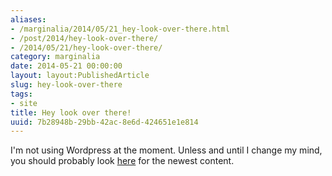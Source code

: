```yaml
---
aliases:
- /marginalia/2014/05/21_hey-look-over-there.html
- /post/2014/hey-look-over-there/
- /2014/05/21/hey-look-over-there/
category: marginalia
date: 2014-05-21 00:00:00
layout: layout:PublishedArticle
slug: hey-look-over-there
tags:
- site
title: Hey look over there!
uuid: 7b28948b-29bb-42ac-8e6d-424651e1e814
---
```


I'm not using Wordpress at the moment. Unless and until I change my mind, you should probably look [here](https://randomgeekery.org/) for the newest content.